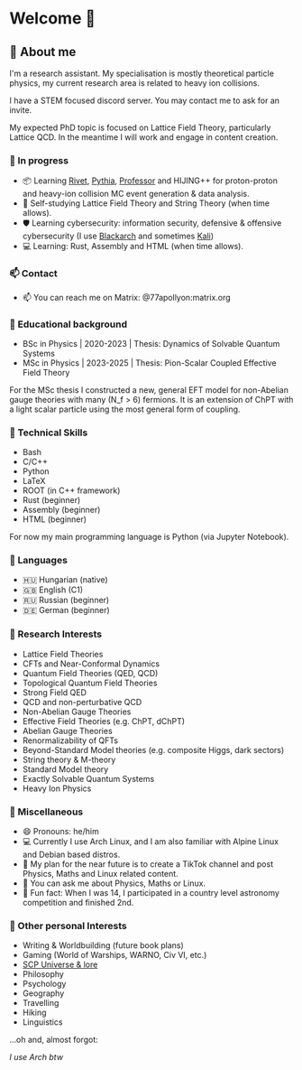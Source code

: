 # Welcome 👋

## 🌱 About me
I'm a research assistant. My specialisation is mostly theoretical particle physics,
my current research area is related to heavy ion collisions.

I have a STEM focused discord server. You may contact me to ask for an invite.

My expected PhD topic is focused on Lattice Field Theory, particularly Lattice QCD.
In the meantime I will work and engage in content creation.

### 🚧 In progress
- 📦 Learning [Rivet](https://rivet.hepforge.org/), [Pythia](https://pythia.org/), [Professor](https://professor.hepforge.org/) and HIJING++ for proton-proton and heavy-ion collision MC event generation & data analysis.
- 🔬 Self-studying Lattice Field Theory and String Theory (when time allows).
- 🛡️ Learning cybersecurity: information security, defensive & offensive cybersecurity (I use [Blackarch](https://www.blackarch.org/wiki.html) and sometimes [Kali](https://www.kali.org/))
- 💻 Learning: Rust, Assembly and HTML (when time allows).

### 📫 Contact
- 📫 You can reach me on Matrix: @77apollyon:matrix.org

### 🔭 Educational background
- BSc in Physics | 2020-2023 | Thesis: Dynamics of Solvable Quantum Systems
- MSc in Physics | 2023-2025 | Thesis: Pion-Scalar Coupled Effective Field Theory

For the MSc thesis I constructed a new, general EFT model for non-Abelian gauge theories with many (N_f > 6) fermions.
It is an extension of ChPT with a light scalar particle using the most general form of coupling.

### 💾 Technical Skills
- Bash
- C/C++
- Python
- LaTeX
- ROOT (in C++ framework)
- Rust (beginner)
- Assembly (beginner)
- HTML (beginner)

For now my main programming language is Python (via Jupyter Notebook).

### 📖 Languages
- 🇭🇺 Hungarian (native)
- 🇬🇧 English (C1)
- 🇷🇺 Russian (beginner)
- 🇩🇪 German (beginner)

### 📡 Research Interests
- Lattice Field Theories
- CFTs and Near-Conformal Dynamics
- Quantum Field Theories (QED, QCD)
- Topological Quantum Field Theories
- Strong Field QED
- QCD and non-perturbative QCD
- Non-Abelian Gauge Theories
- Effective Field Theories (e.g. ChPT, dChPT)
- Abelian Gauge Theories
- Renormalizability of QFTs
- Beyond-Standard Model theories (e.g. composite Higgs, dark sectors)
- String theory & M-theory
- Standard Model theory
- Exactly Solvable Quantum Systems
- Heavy Ion Physics

### 🔰 Miscellaneous
- 😄 Pronouns: he/him
- 💻 Currently I use Arch Linux, and I am also familiar with Alpine Linux and Debian based distros.
- 📜 My plan for the near future is to create a TikTok channel and post Physics, Maths and Linux related content.
- 💬 You can ask me about Physics, Maths or Linux.
- 🧲 Fun fact: When I was 14, I participated in a country level astronomy competition and finished 2nd.

### 🎯 Other personal Interests
- Writing & Worldbuilding (future book plans)
- Gaming (World of Warships, WARNO, Civ VI, etc.)
- [SCP Universe & lore](https://scp-wiki.wikidot.com/)
- Philosophy
- Psychology
- Geography
- Travelling
- Hiking
- Linguistics


...oh and, almost forgot:

*I use Arch btw*
